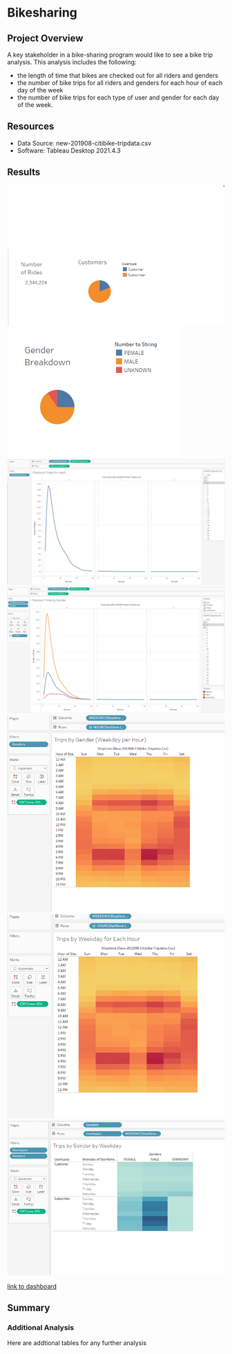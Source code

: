 # Bikesharing

## Project Overview
A key stakeholder in a bike-sharing program would like to see a bike trip analysis. This analysis includes the following:
- the length of time that bikes are checked out for all riders and genders
- the number of bike trips for all riders and genders for each hour of each day of the week
- the number of bike trips for each type of user and gender for each day of the week.

## Resources
- Data Source: new-201908-citibike-tripdata.csv
- Software: Tableau Desktop 2021.4.3

## Results
![alt text](https://github.com/thehatch4815162342/bikesharing/blob/main/Images/customer_breakdown.png?raw=true)
![alt text](https://github.com/thehatch4815162342/bikesharing/blob/main/Images/gender_breakdown.png?raw=true)
![alt text](https://github.com/thehatch4815162342/bikesharing/blob/main/Images/checkout_time_for_users.png?raw=true)
![alt text](https://github.com/thehatch4815162342/bikesharing/blob/main/Images/checkout_time_by_gender.png?raw=true)
![alt text](https://github.com/thehatch4815162342/bikesharing/blob/main/Images/trips_by_gender.png?raw=true)
![alt text](https://github.com/thehatch4815162342/bikesharing/blob/main/Images/trips_by_weekday_for_each_hour.png?raw=true)
![alt text](https://github.com/thehatch4815162342/bikesharing/blob/main/Images/trips_by_gender_by_weekday.png?raw=true)

[link to dashboard](https://public.tableau.com/app/profile/sierra.dubois/viz/bikesharing_16453883736400/NYCBikesharing?publish=yes)


## Summary


### Additional Analysis
Here are addtional tables for any further analysis 

